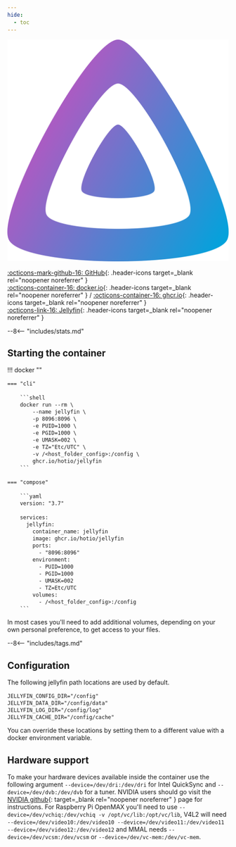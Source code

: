 ```yaml
---
hide:
  - toc
---
```


<div class="image-logo"><img src="/img/image-logos/jellyfin.svg" alt="logo"></div>

[:octicons-mark-github-16: GitHub](https://github.com/hotio/jellyfin){: .header-icons target=_blank rel="noopener noreferrer" }  
[:octicons-container-16: docker.io](https://hub.docker.com/r/hotio/jellyfin){: .header-icons target=_blank rel="noopener noreferrer" }
 / [:octicons-container-16: ghcr.io](https://github.com/orgs/hotio/packages/container/package/jellyfin){: .header-icons target=_blank rel="noopener noreferrer" }  
[:octicons-link-16: Jellyfin](https://github.com/jellyfin/jellyfin){: .header-icons target=_blank rel="noopener noreferrer" }  

--8<-- "includes/stats.md"

## Starting the container

!!! docker ""

    === "cli"

        ```shell
        docker run --rm \
            --name jellyfin \
            -p 8096:8096 \
            -e PUID=1000 \
            -e PGID=1000 \
            -e UMASK=002 \
            -e TZ="Etc/UTC" \
            -v /<host_folder_config>:/config \
            ghcr.io/hotio/jellyfin
        ```

    === "compose"

        ```yaml
        version: "3.7"

        services:
          jellyfin:
            container_name: jellyfin
            image: ghcr.io/hotio/jellyfin
            ports:
              - "8096:8096"
            environment:
              - PUID=1000
              - PGID=1000
              - UMASK=002
              - TZ=Etc/UTC
            volumes:
              - /<host_folder_config>:/config
        ```

In most cases you'll need to add additional volumes, depending on your own personal preference, to get access to your files.

--8<-- "includes/tags.md"

## Configuration

The following jellyfin path locations are used by default.

```shell
JELLYFIN_CONFIG_DIR="/config"
JELLYFIN_DATA_DIR="/config/data"
JELLYFIN_LOG_DIR="/config/log"
JELLYFIN_CACHE_DIR="/config/cache"
```

You can override these locations by setting them to a different value with a docker environment variable.

## Hardware support

To make your hardware devices available inside the container use the following argument `--device=/dev/dri:/dev/dri` for Intel QuickSync and `--device=/dev/dvb:/dev/dvb` for a tuner. NVIDIA users should go visit the [NVIDIA github](https://github.com/NVIDIA/nvidia-docker){: target=_blank rel="noopener noreferrer" } page for instructions. For Raspberry Pi OpenMAX you'll need to use `--device=/dev/vchiq:/dev/vchiq -v /opt/vc/lib:/opt/vc/lib`, V4L2 will need `--device=/dev/video10:/dev/video10 --device=/dev/video11:/dev/video11 --device=/dev/video12:/dev/video12` and MMAL needs `--device=/dev/vcsm:/dev/vcsm` or `--device=/dev/vc-mem:/dev/vc-mem`.
